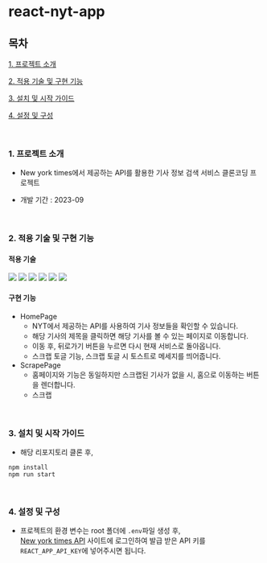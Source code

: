 # react-nyt-app


## 목차

[1. 프로젝트 소개](#1-프로젝트-소개)

[2. 적용 기술 및 구현 기능](#2-적용-기술-및-구현-기능)

[3. 설치 및 시작 가이드](#3-설치-및-시작-가이드)

[4. 설정 및 구성](#4-설정-및-구성)

<br/>

### 1. 프로젝트 소개
-  New york times에서 제공하는 API를 활용한 기사 정보 검색 서비스 클론코딩 프로젝트

- 개발 기간 : 2023-09

<br/>

### 2. 적용 기술 및 구현 기능
#### 적용 기술
<img src="https://img.shields.io/badge/React-61DAFB?style=flat&logo=React&logoColor=white"/> <img src="https://img.shields.io/badge/TypeScript-3178C6?style=flat&logo=TypeScript&logoColor=white"/> <img src="https://img.shields.io/badge/ReactQuery-FF4154?style=flat&logo=ReactQuery&logoColor=white"/> <img src="https://img.shields.io/badge/Axios-5A29E4?style=flat&logo=Axios&logoColor=white"/> <img src="https://img.shields.io/badge/ReactToastify-000000?style=flat&logo=ReactToastify&logoColor=white"/> <img src="https://img.shields.io/badge/TailWindCSS-06B6D4?style=flat&logo=TailWindCSS&logoColor=white"/>

#### 구현 기능
  - HomePage
    - NYT에서 제공하는 API를 사용하여 기사 정보들을 확인할 수 있습니다.
    - 해당 기사의 제목을 클릭하면 해당 기사를 볼 수 있는 페이지로 이동합니다.
    - 이동 후, 뒤로가기 버튼을 누르면 다시 현재 서비스로 돌아옵니다.
    - 스크랩 토글 기능, 스크랩 토글 시 토스트로 메세지를 띄어줍니다.
  - ScrapePage
    - 홈페이지와 기능은 동일하지만 스크랩된 기사가 없을 시, 홈으로 이동하는 버튼을 렌더합니다.
    - 스크랩

<br/>

### 3. 설치 및 시작 가이드

- 해당 리포지토리 클론 후,
```
npm install
npm run start
```

<br/>

### 4. 설정 및 구성

- 프로젝트의 환경 변수는 root 폴더에 `.env`파일 생성 후,<br/>
[New york times API](https://developer.nytimes.com/apis) 사이트에 로그인하여 발급 받은 API 키를 `REACT_APP_API_KEY`에 넣어주시면 됩니다.
